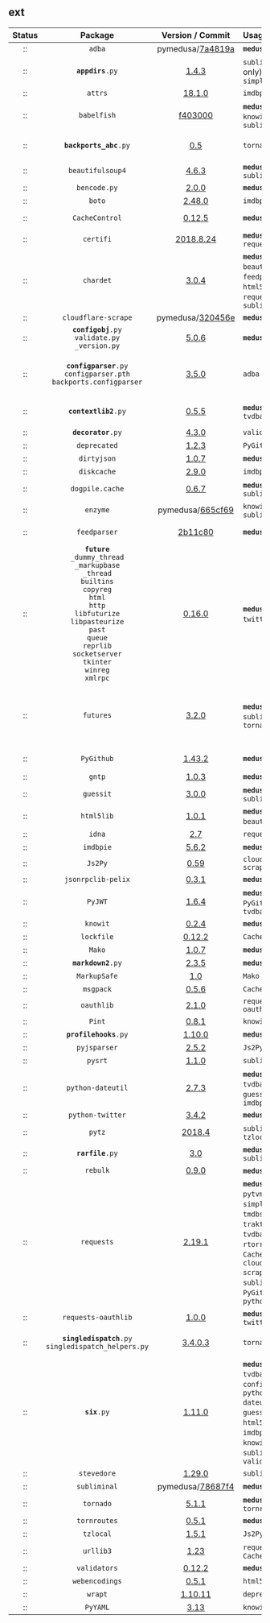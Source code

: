 ## ext
 Status  |  Package  |  Version / Commit  | Usage | py2 | py3 | Notes
:------: | :-------: | :----------------: | :---- | :--: | :--: | :----
:: | `adba` | pymedusa/[7a4819a](https://github.com/pymedusa/adba/tree/7a4819a477a68276d77fce2850a30a3ec4fb8ed8) | **`medusa`** | v | v | -
:: | <code><b>appdirs</b>.py</code> | [1.4.3](https://pypi.org/project/appdirs/1.4.3/) | `subliminal` (cli only), `simpleanidb` | v | v | -
:: | `attrs` | [18.1.0](https://pypi.org/project/attrs/18.1.0/) | `imdbpie` | v | v | Module: `attr`
:: | `babelfish` | [f403000](https://github.com/Diaoul/babelfish/tree/f403000dd63092cfaaae80be9f309fd85c7f20c9) | **`medusa`**, `guessit`, `knowit`, `subliminal` | v | v | -
:: | <code><b>backports_abc</b>.py</code> | [0.5](https://pypi.org/project/backports_abc/0.5/) | `tornado` | v | v | Markers: `python_version < '3.5'`
:: | `beautifulsoup4` | [4.6.3](https://pypi.org/project/beautifulsoup4/4.6.3/) | **`medusa`**, `subliminal` | v | v | Module: `bs4`
:: | `bencode.py` | [2.0.0](https://pypi.org/project/bencode.py/2.0.0/) | **`medusa`** | v | v | Module: `bencode`
:: | `boto` | [2.48.0](https://pypi.org/project/boto/2.48.0/) | `imdbpie` | v | v | -
:: | `CacheControl` | [0.12.5](https://pypi.org/project/CacheControl/0.12.5/) | **`medusa`** | v | v | Module: `cachecontrol`
:: | `certifi` | [2018.8.24](https://pypi.org/project/certifi/2018.8.24/) | **`medusa`**, `traktor`, `requests` | v | v | -
:: | `chardet` | [3.0.4](https://pypi.org/project/chardet/3.0.4/) | **`medusa`**, `beautifulsoup4`, `feedparser`, `html5lib`, `pysrt`, `requests`, `subliminal` | v | v | -
:: | `cloudflare-scrape` | pymedusa/[320456e](https://github.com/pymedusa/cloudflare-scrape/tree/320456e8b28cedb807363a7a892b1379db843f66) | **`medusa`** | v | v | Module: `cfscrape`
:: | <code><b>configobj</b>.py</code><br>`validate.py`<br>`_version.py` | [5.0.6](https://pypi.org/project/configobj/5.0.6/) | **`medusa`** | v | v | -
:: | <code><b>configparser</b>.py</code><br>`configparser.pth`<br>`backports.configparser` | [3.5.0](https://pypi.org/project/configparser/3.5.0/) | `adba` | v | v | `configparser.pth` was renamed from `configparser-3.5.0-py2.7-nspkg.pth`
:: | <code><b>contextlib2</b>.py</code> | [0.5.5](https://pypi.org/project/contextlib2/0.5.5/) | **`medusa`**, `tvdbapiv2` | v | v | Markers: `python_version < '3.5'`
:: | <code><b>decorator</b>.py</code> | [4.3.0](https://pypi.org/project/decorator/4.3.0/) | `validators` | v | v | -
:: | `deprecated` | [1.2.3](https://pypi.org/project/deprecated/1.2.3/) | `PyGithub` | v | v | -
:: | `dirtyjson` | [1.0.7](https://pypi.org/project/dirtyjson/1.0.7/) | **`medusa`** | v | v | -
:: | `diskcache` | [2.9.0](https://pypi.org/project/diskcache/2.9.0/) | `imdbpie` | v | v | -
:: | `dogpile.cache` | [0.6.7](https://pypi.org/project/dogpile.cache/0.6.7/) | **`medusa`**, `subliminal` | v | v | -
:: | `enzyme` | pymedusa/[665cf69](https://github.com/pymedusa/enzyme/tree/665cf6948aab1c249dcc99bd9624a81d17b3302a) | `knowit`, `subliminal` | v | v | -
:: | `feedparser` | [2b11c80](https://github.com/kurtmckee/feedparser/tree/2b11c8028321ed43cbaf313f83b0c94820143d66) | **`medusa`** | v | v | Requires `sgmllib3k` on Python 3
:: | **`future`**<br>`_dummy_thread`<br>`_markupbase`<br>`_thread`<br>`builtins`<br>`copyreg`<br>`html`<br>`http`<br>`libfuturize`<br>`libpasteurize`<br>`past`<br>`queue`<br>`reprlib`<br>`socketserver`<br>`tkinter`<br>`winreg`<br>`xmlrpc` | [0.16.0](https://pypi.org/project/future/0.16.0/) | **`medusa`**, `python-twitter`, ????? | v | v | -
:: | `futures` | [3.2.0](https://pypi.org/project/futures/3.2.0/) | **`medusa`**, `subliminal`, `tornado` | v | v | Module: `concurrent.futures`<br>Markers: `python_version >= '2.6' and python_version < '3'`
:: | `PyGithub` | [1.43.2](https://pypi.org/project/PyGithub/1.43.2/) | **`medusa`** | v | v | Module: `github`<br>**Removed tests**
:: | `gntp` | [1.0.3](https://pypi.org/project/gntp/1.0.3/) | **`medusa`** | v | v | -
:: | `guessit` | [3.0.0](https://pypi.org/project/guessit/3.0.0/) | **`medusa`**, `subliminal` | v | v | -
:: | `html5lib` | [1.0.1](https://pypi.org/project/html5lib/1.0.1/) | **`medusa`** (via `beautifulsoup4`) | v | v | -
:: | `idna` | [2.7](https://pypi.org/project/idna/2.7/) | `requests` | v | v | -
:: | `imdbpie` | [5.6.2](https://pypi.org/project/imdbpie/5.6.2/) | **`medusa`** | v | v | -
:: | `Js2Py` | [0.59](https://pypi.org/project/Js2Py/0.59/) | `cloudflare-scrape` | v | v | Module: `js2py`
:: | `jsonrpclib-pelix` | [0.3.1](https://pypi.org/project/jsonrpclib-pelix/0.3.1/) | **`medusa`** | v | v | Module: `jsonrpclib`
:: | `PyJWT` | [1.6.4](https://pypi.org/project/pyjwt/1.6.4/) | **`medusa`**, `PyGithub`, `tvdbapiv2` | v | v | Module: `jwt`
:: | `knowit` | [0.2.4](https://pypi.org/project/knowit/0.2.4/) | **`medusa`** | v | v | -
:: | `lockfile` | [0.12.2](https://pypi.org/project/lockfile/0.12.2/) | `CacheControl` | v | v | -
:: | `Mako` | [1.0.7](https://pypi.org/project/mako/1.0.7/) | **`medusa`** | v | v | Module: `mako`
:: | <code><b>markdown2</b>.py</code> | [2.3.5](https://pypi.org/project/markdown2/2.3.5/) | **`medusa`** | v | v | -
:: | `MarkupSafe` | [1.0](https://pypi.org/project/MarkupSafe/1.0/) | `Mako` | v | v | Module: `markupsafe`
:: | `msgpack` | [0.5.6](https://pypi.org/project/msgpack/0.5.6/) | `CacheControl` | v | v | -
:: | `oauthlib` | [2.1.0](https://pypi.org/project/oauthlib/2.1.0/) | `requests-oauthlib` | v | v | -
:: | `Pint` | [0.8.1](https://pypi.org/project/Pint/0.8.1/) | `knowit` | v | v | Module: `pint`
:: | <code><b>profilehooks</b>.py</code> | [1.10.0](https://pypi.org/project/profilehooks/1.10.0/) | **`medusa`** | v | v | -
:: | `pyjsparser` | [2.5.2](https://pypi.org/project/pyjsparser/2.5.2/) | `Js2Py` | v | v | -
:: | `pysrt` | [1.1.0](https://pypi.org/project/pysrt/1.1.0/) | `subliminal` | v | v | -
:: | `python-dateutil` | [2.7.3](https://pypi.org/project/python-dateutil/2.7.3/) | **`medusa`**, `tvdbapiv2`, `guessit`, `imdbpie` | v | v | Module: `dateutil`
:: | `python-twitter` | [3.4.2](https://pypi.org/project/python-twitter/3.4.2/) | **`medusa`** | v | v | Module: `twitter`
:: | `pytz` | [2018.4](https://pypi.org/project/pytz/2018.4/) | `subliminal`, `tzlocal` | v | v | -
:: | <code><b>rarfile</b>.py</code> | [3.0](https://pypi.org/project/rarfile/3.0/) | **`medusa`**, `subliminal` | v | v | -
:: | `rebulk` | [0.9.0](https://pypi.org/project/rebulk/0.9.0/) | **`medusa`**, `guessit` | v | v | -
:: | `requests` | [2.19.1](https://pypi.org/project/requests/2.19.1/) | **`medusa`**, `adba`, `pytvmaze`, `simpleanidb`, `tmdbsimple`, `traktor`, `tvdbapiv2`, `boto`, `rtorrent`, `CacheControl`, `cloudflare-scrape`, `subliminal`, `PyGithub`, `python-twitter` | v | v | -
:: | `requests-oauthlib` | [1.0.0](https://pypi.org/project/requests-oauthlib/1.0.0/) | **`medusa`**, `python-twitter` | v | v | Module: `requests_oauthlib`
:: | <code><b>singledispatch</b>.py</code><br>`singledispatch_helpers.py` | [3.4.0.3](https://pypi.org/project/singledispatch/3.4.0.3/) | `tornado` | v | v | Markers: `python_version < '3.4'`
:: | <code><b>six</b>.py</code> | [1.11.0](https://pypi.org/project/six/1.11.0/) | **`medusa`**, `tvdbapiv2`, `configobj`, `python-dateutil`, `guessit`, `html5lib`, `imdbpie`, `Js2Py`, `knowit`, `rebulk`, `subliminal`, `validators` | v | v | -
:: | `stevedore` | [1.29.0](https://pypi.org/project/stevedore/1.29.0/) | `subliminal` | v | v | -
:: | `subliminal` | pymedusa/[78687f4](https://github.com/pymedusa/subliminal/tree/78687f45d23b1bc47fae0a5493be0198dc1fd5b5) | **`medusa`** | v | v | -
:: | `tornado` | [5.1.1](https://pypi.org/project/tornado/5.1.1/) | **`medusa`**, `tornroutes` | v | v | -
:: | `tornroutes` | [0.5.1](https://pypi.org/project/tornroutes/0.5.1/) | **`medusa`** | v | v | -
:: | `tzlocal` | [1.5.1](https://pypi.org/project/tzlocal/1.5.1/) | `Js2Py` | v | v | -
:: | `urllib3` | [1.23](https://pypi.org/project/urllib3/1.23/) | `requests`, `CacheControl` | v | v | -
:: | `validators` | [0.12.2](https://pypi.org/project/validators/0.12.2/) | **`medusa`** | v | v | -
:: | `webencodings` | [0.5.1](https://pypi.org/project/webencodings/0.5.1/) | `html5lib` | v | v | -
:: | `wrapt` | [1.10.11](https://pypi.org/project/wrapt/1.10.11/) | `deprecated` | v | v | -
:: | `PyYAML` | [3.13](https://pypi.org/project/PyYAML/3.13/) | `knowit` | v | v | Module: `yaml`
